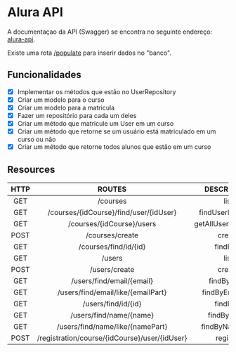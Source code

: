 # Alura API

A documentaçao da API (Swagger) se encontra no seguinte endereço: [alura-api](http://aluradev-api.herokuapp.com/).

Existe uma rota [/populate](http://aluradev-api.herokuapp.com/populate) para inserir dados no "banco".
 
## Funcionalidades
- [x] Implementar os métodos que estão no UserRepository
- [x] Criar um modelo para o curso
- [x] Criar um modelo para a matricula
- [x] Fazer um repositório para cada um deles
- [x] Criar um método que matricule um User em um curso
- [x] Criar um método que retorne se um usuário está matriculado em um curso ou não
- [x] Criar um método que retorne todos alunos que estão em um curso

## Resources

| HTTP           | ROUTES       | DESCRIPTION    |
| :------------: | :------------: | :------------: |
| GET | /courses | list |
| GET | /courses/{idCourse}/find/user/{idUser} | findUserInCourse |
| GET | /courses/{idCourse}/users | getAllUsersInCourse |
| POST| /courses/create | create |
| GET | /courses/find/id/{id} | findById |
| GET | /users | list |
| POST| /users/create | create |
| GET | /users/find/email/{email} | findByEmail |
| GET | /users/find/email/like/{emailPart} | findByEmailLike |
| GET | /users/find/id/{id} | findById |
| GET | /users/find/name/{name} | findByName |
| GET | /users/find/name/like/{namePart} | findByNameLike |
| POST| /registration/course/{idCourse}/user/{idUser} | register |

